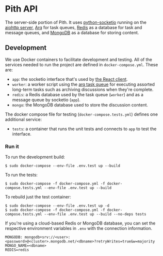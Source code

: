 # Pith API

The server-side portion of Pith. It uses [python-socketio](https://github.com/miguelgrinberg/python-socketio) running on the [aiohttp server](https://github.com/aio-libs/aiohttp), [Arq](https://github.com/samuelcolvin/arq) for task queues, [Redis](https://redis.io/) as a database for task and message queues, and [MongoDB](https://www.mongodb.com/) as a database for storing content.

## Development

We use Docker containers to facilitate development and testing. All of the services needed to run the project are defined in `docker-compose.yml`. These are:

-   `app`: the socketio interface that's used by [the React client](https://github.com/rainflame/pith-client).
-   `worker`: a worker script using the [arq task queue](https://github.com/samuelcolvin/arq) for executing assorted long-term tasks such as archiving discussions when they're complete.
-   `redis`: a Redis database used by the task queue (`worker`) and as a message queue by socketio (`app`).
-   `mongo`: the MongoDB database used to store the discussion content.

The docker compose file for testing (`docker-compose.tests.yml`) defines one additional service:

-   `tests`: a container that runs the unit tests and connects to `app` to test the interface.

### Run it

To run the development build:

```
$ sudo docker-compose --env-file .env.test up --build
```

To run the tests:

```
$ sudo docker-compose -f docker-compose.yml -f docker-compose.tests.yml --env-file .env.test up --build
```

To rebuild just the test container:

```
$ sudo docker-compose --env-file .env.test up -d
$ sudo docker-compose -f docker-compose.yml -f docker-compose.tests.yml --env-file .env.test up --build --no-deps tests
```

If you're using a cloud-based Redis or MongoDB database, you can set the respective environment variables in `.env` with the connection information.

```
MONGODB: mongodb+srv://<user>:<password>@<cluster>.mongodb.net/<dbname>?retryWrites=true&w=majority
MONGO_NAME=<dbname>
REDIS=redis
```
